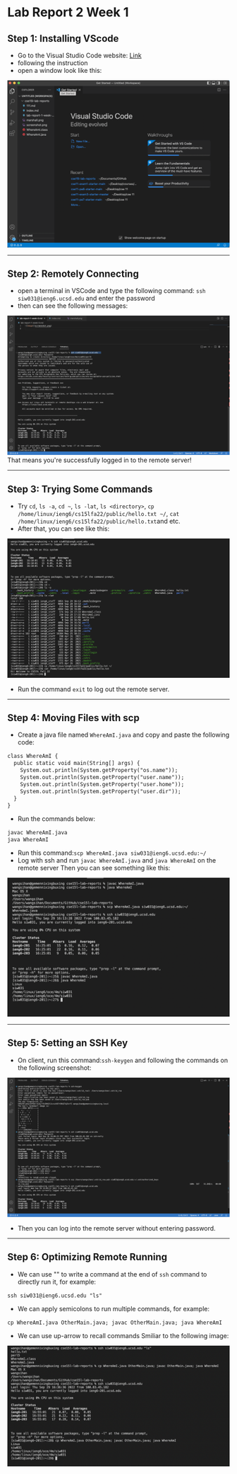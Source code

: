 # Lab Report 2 Week 1

## Step 1: Installing VScode
* Go to the Visual Studio Code website: [Link](https://code.visualstudio.com/)
* following the instruction
* open a window look like this:

![](InstallingVScode.png)

---

## Step 2: Remotely Connecting
* open a terminal in VSCode and type the following command:
`ssh siw031@ieng6.ucsd.edu` and enter the password
* then can see the following messages:

![](RemoteConnect.png)
That means you're successfully logged in to the remote server!

---

## Step 3: Trying Some Commands
* Try `cd`, `ls -a`, `cd ~`, `ls -lat`, `ls <directory>`, `cp /home/linux/ieng6/cs15lfa22/public/hello.txt ~/`, `cat /home/linux/ieng6/cs15lfa22/public/hello.txt`and etc.
* After that, you can see like this:

![](TrySomeCommands.png)
* Run the command `exit` to log out the remote server.

---

## Step 4: Moving Files with scp
* Create a java file named `WhereAmI.java` and copy and paste the following code:
```
class WhereAmI {
  public static void main(String[] args) {
    System.out.println(System.getProperty("os.name"));
    System.out.println(System.getProperty("user.name"));
    System.out.println(System.getProperty("user.home"));
    System.out.println(System.getProperty("user.dir"));
  }
}

```
* Run the commands below:

```
javac WhereAmI.java
java WhereAmI

```
* Run this command:`scp WhereAmI.java siw031@ieng6.ucsd.edu:~/`
* Log with ssh and run `javac WhereAmI.java` and `java WhereAmI` on the remote server
Then you can see something like this:

![](MoveFileswithScp.png)

---

## Step 5: Setting an SSH Key
* On client, run this command:`ssh-keygen` and following the commands on the following screenshot:

![](SSHkeys.png)
* Then you can log into the remote server without entering password.

---

## Step 6: Optimizing Remote Running
* We can use "" to write a command at the end of `ssh` command to directly run it, for example:

```
ssh siw031@ieng6.ucsd.edu "ls"

```
* We can apply semicolons to run multiple commands, for example:

```
cp WhereAmI.java OtherMain.java; javac OtherMain.java; java WhereAmI

```
* We can use up-arrow to recall commands
Smiliar to the following image:

![](OptimizingRemoteRunning.png)
